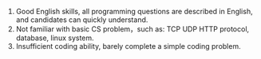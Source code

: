 1. Good English skills, all programming questions are described in English, and candidates can quickly understand.
2. Not familiar with basic CS problem，such as: TCP UDP HTTP protocol, database, linux system.
3. Insufficient coding ability, barely complete a simple coding problem.